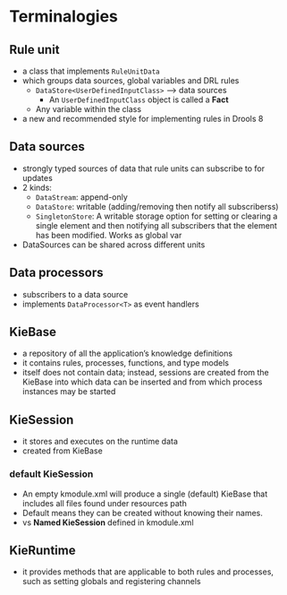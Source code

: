 # Terminalogies

## Rule unit
- a class that implements `RuleUnitData`
- which groups data sources, global variables and DRL rules
    - `DataStore<UserDefinedInputClass>` --> data sources
        - An `UserDefinedInputClass` object is called a **Fact**
    - Any variable within the class
- a new and recommended style for implementing rules in Drools 8

## Data sources
- strongly typed sources of data that rule units can subscribe to for updates
- 2 kinds: 
    - `DataStream`: append-only
    - `DataStore`: writable (adding/removing then notify all subscriberss)
    - `SingletonStore`: A writable storage option for setting or clearing a single element and then notifying all subscribers that the element has been modified. Works as global var
- DataSources can be shared across different units

## Data processors
- subscribers to a data source
- implements `DataProcessor<T>` as event handlers

## KieBase
- a repository of all the application’s knowledge definitions
- it contains rules, processes, functions, and type models
- itself does not contain data; instead, sessions are created from the KieBase into which data can be inserted and from which process instances may be started

## KieSession
- it stores and executes on the runtime data
- created from KieBase

### default KieSession
- An empty kmodule.xml will produce a single (default) KieBase that includes all files found under resources path
- Default means they can be created without knowing their names.
- vs **Named KieSession** defined in kmodule.xml

## KieRuntime
- it provides methods that are applicable to both rules and processes, such as setting globals and registering channels
